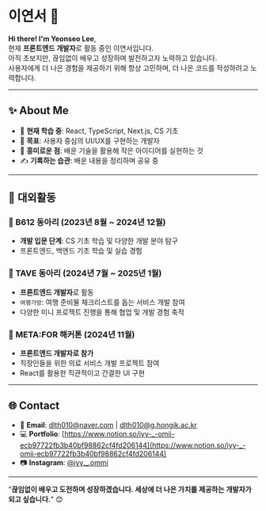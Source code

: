 # 이연서 🌟

**Hi there! I'm Yeonseo Lee**,  
현재 **프론트엔드 개발자**로 활동 중인 이연서입니다.  
아직 초보지만, 끊임없이 배우고 성장하며 발전하고자 노력하고 있습니다.  
사용자에게 더 나은 경험을 제공하기 위해 항상 고민하며, 더 나은 코드를 작성하려고 노력합니다.

---

## ✨ About Me

- 🌱 **현재 학습 중**: React, TypeScript, Next.js, CS 기초
- 📍 **목표**: 사용자 중심의 UI/UX를 구현하는 개발자
- 🧩 **흥미로운 점**: 배운 기술을 활용해 작은 아이디어를 실현하는 것
- ✍️ **기록하는 습관**: 배운 내용을 정리하며 공유 중

---

## 🎯 대외활동

### 🌌 B612 동아리 (2023년 8월 ~ 2024년 12월)
- **개발 입문 단계**: CS 기초 학습 및 다양한 개발 분야 탐구
- 프론트엔드, 백엔드 기초 학습 및 실습 경험

### 🌟 TAVE 동아리 (2024년 7월 ~ 2025년 1월)
- **프론트엔드 개발자**로 활동
- `여행가방`: 여행 준비물 체크리스트를 돕는 서비스 개발 참여
- 다양한 미니 프로젝트 진행을 통해 협업 및 개발 경험 축적

### 🚀 META:FOR 해커톤 (2024년 11월)
- **프론트엔드 개발자로 참가**
- 직장인들을 위한 의료 서비스 개발 프로젝트 참여
- React를 활용한 직관적이고 간결한 UI 구현

---

## 🌐 Contact

- 📧 **Email**: [dlth010@naver.com](mailto:dlth010@naver.com) | [dlth010@g.hongik.ac.kr](mailto:dlth010@g.hongik.ac.kr)
- 💻 **Portfolio**: [https://www.notion.so/iyy-_-omii-ecb97722fb3b40bf98862cf4fd206144](https://www.notion.so/iyy-_-omii-ecb97722fb3b40bf98862cf4fd206144)
- 📷 **Instagram**: [@iyy._.ommi](https://instagram.com/iyy._.ommi)

---


"**끊임없이 배우고 도전하며 성장하겠습니다. 세상에 더 나은 가치를 제공하는 개발자가 되고 싶습니다.**" 😊
